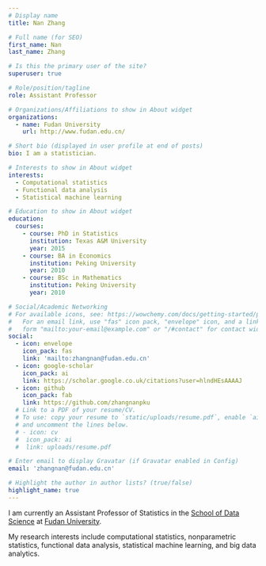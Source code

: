 ```yaml
---
# Display name
title: Nan Zhang

# Full name (for SEO)
first_name: Nan
last_name: Zhang

# Is this the primary user of the site?
superuser: true

# Role/position/tagline
role: Assistant Professor

# Organizations/Affiliations to show in About widget
organizations:
  - name: Fudan University
    url: http://www.fudan.edu.cn/

# Short bio (displayed in user profile at end of posts)
bio: I am a statistician.

# Interests to show in About widget
interests:
  - Computational statistics
  - Functional data analysis
  - Statistical machine learning

# Education to show in About widget
education:
  courses:
    - course: PhD in Statistics
      institution: Texas A&M University
      year: 2015
    - course: BA in Economics
      institution: Peking University
      year: 2010
    - course: BSc in Mathematics
      institution: Peking University
      year: 2010

# Social/Academic Networking
# For available icons, see: https://wowchemy.com/docs/getting-started/page-builder/#icons
#   For an email link, use "fas" icon pack, "envelope" icon, and a link in the
#   form "mailto:your-email@example.com" or "/#contact" for contact widget.
social:
  - icon: envelope
    icon_pack: fas
    link: 'mailto:zhangnan@fudan.edu.cn'
  - icon: google-scholar
    icon_pack: ai
    link: https://scholar.google.co.uk/citations?user=hlndHEsAAAAJ
  - icon: github
    icon_pack: fab
    link: https://github.com/zhangnanpku
  # Link to a PDF of your resume/CV.
  # To use: copy your resume to `static/uploads/resume.pdf`, enable `ai` icons in `params.yaml`,
  # and uncomment the lines below.
  # - icon: cv
  #  icon_pack: ai
  #  link: uploads/resume.pdf

# Enter email to display Gravatar (if Gravatar enabled in Config)
email: 'zhangnan@fudan.edu.cn'

# Highlight the author in author lists? (true/false)
highlight_name: true
---
```


I am currently an Assistant Professor of Statistics in the <a href="http://www.sds.fudan.edu.cn/">School of Data Science</a> at <a href="http://www.fudan.edu.cn/en/">Fudan University</a>.

My research interests include computational statistics, nonparametric statistics, functional data analysis, statistical machine learning, and big data analytics.